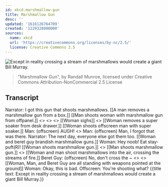 ```yaml
---
id: xkcd.marshmallow-gun
title: Marshmallow Gun
desc: ''
updated: '1616126764709'
created: '1229328000000'
sources:
  name: xkcd
  url: 'https://creativecommons.org/licenses/by-nc/2.5/'
  license: Creative Commons 2.5
---
```

![Except in reality crossing a stream of marshmallows would create a giant Bill Murray.](https://imgs.xkcd.com/comics/marshmallow_gun.png)
> "Marshmallow Gun", by Randall Munroe, licensed under Creative Commons Attribution-NonCommercial 2.5 License

## Transcript
Narrator: I got this gun that shoots marshmallows.
[[A man removes a marshmallow gun from a box.]]
[[Man shoots woman with marshmallow gun from offpanel.]]
<<POP POP POP>>
<<WHAP WHAP WHAP>>
<<POP>>
[[Woman sighs]]
<<POP POP>>
[[Woman removes a super soaker from desk drawer.]]
[[Woman shoots offscreen man with super soaker.]]
Man: (offscreen) AUGH!
<<FWOOSH>>
Man: (offscreen) Man, I forgot that was there.
Narrator: The next day, everyone else got them too.
[[Woman and beret guy brandish marshmallow guns.]]
Woman: Hey noob!  Eat stay-puft(R)!
[[Woman shoots marshmallow gun.]]
<<POP POP POP>>
[[Man shoots marshmallow gun.]]
<<POP POP POP>>
[[Woman and man shoot marshmallows into the air, crossing the streams of fire.]]
Beret Guy: (offscreen) No, don't cross the ~
<<FOOM>>
<<ROAAAR>>
[[Woman, Man, and Beret Guy are all standing with weapons pointed at the ground]]
Woman: Okay, this is bad.
Offscreen: You're shooting what?
{{title text: Except in reality crossing a stream of marshmallows would create a giant Bill Murray.}}
